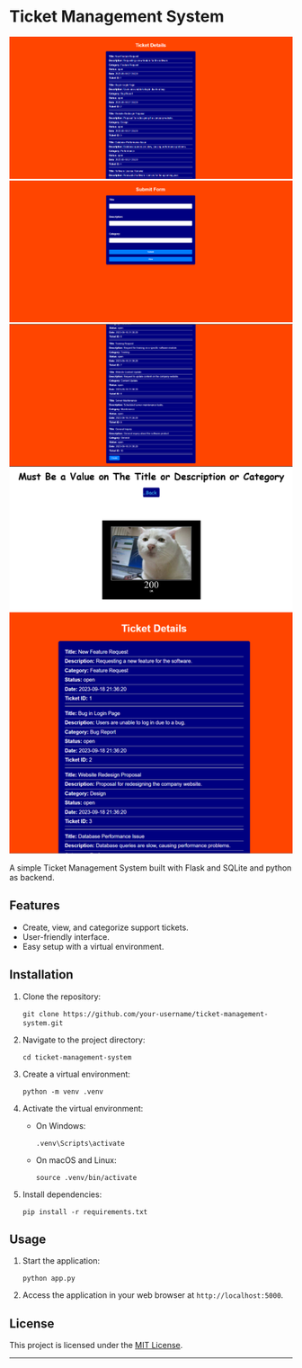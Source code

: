 # Ticket Management System
![To-Do List Screenshot](ShowcaseImages/Screenshot1.png)
![To-Do List Screenshot](ShowcaseImages/Screenshot3.png)
![To-Do List Screenshot](ShowcaseImages/Screenshot2.png)
![To-Do List Screenshot](ShowcaseImages/Screenshot4.png)
![To-Do List Screenshot](ShowcaseImages/Screenshot5.png)

A simple Ticket Management System built with Flask and SQLite and python as backend.

## Features

- Create, view, and categorize support tickets.
- User-friendly interface.
- Easy setup with a virtual environment.

## Installation

1. Clone the repository:

   ```
   git clone https://github.com/your-username/ticket-management-system.git
   ```

2. Navigate to the project directory:

   ```
   cd ticket-management-system
   ```

3. Create a virtual environment:

   ```
   python -m venv .venv
   ```

4. Activate the virtual environment:

   - On Windows:

     ```
     .venv\Scripts\activate
     ```

   - On macOS and Linux:

     ```
     source .venv/bin/activate
     ```

5. Install dependencies:

   ```
   pip install -r requirements.txt
   ```

## Usage

1. Start the application:

   ```
   python app.py
   ```

2. Access the application in your web browser at `http://localhost:5000`.



## License

This project is licensed under the [MIT License](LICENSE).

---
